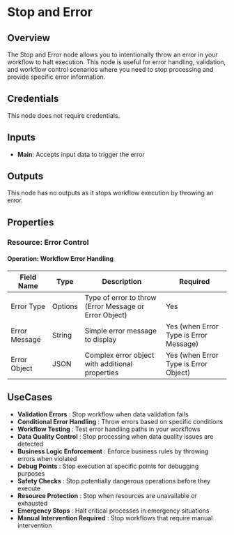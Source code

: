 # Stop and Error

## Overview

The Stop and Error node allows you to intentionally throw an error in your workflow to halt execution. This node is useful for error handling, validation, and workflow control scenarios where you need to stop processing and provide specific error information.

## Credentials

This node does not require credentials.

## Inputs

- **Main**: Accepts input data to trigger the error

## Outputs

This node has no outputs as it stops workflow execution by throwing an error.

## Properties

### Resource: Error Control

#### Operation: Workflow Error Handling

| Field Name | Type | Description | Required |
|---|---|---|---|
| Error Type | Options | Type of error to throw (Error Message or Error Object) | Yes |
| Error Message | String | Simple error message to display | Yes (when Error Type is Error Message) |
| Error Object | JSON | Complex error object with additional properties | Yes (when Error Type is Error Object) |

## UseCases

- **Validation Errors** : Stop workflow when data validation fails
- **Conditional Error Handling** : Throw errors based on specific conditions
- **Workflow Testing** : Test error handling paths in your workflows
- **Data Quality Control** : Stop processing when data quality issues are detected
- **Business Logic Enforcement** : Enforce business rules by throwing errors when violated
- **Debug Points** : Stop execution at specific points for debugging purposes
- **Safety Checks** : Stop potentially dangerous operations before they execute
- **Resource Protection** : Stop when resources are unavailable or exhausted
- **Emergency Stops** : Halt critical processes in emergency situations
- **Manual Intervention Required** : Stop workflows that require manual intervention


